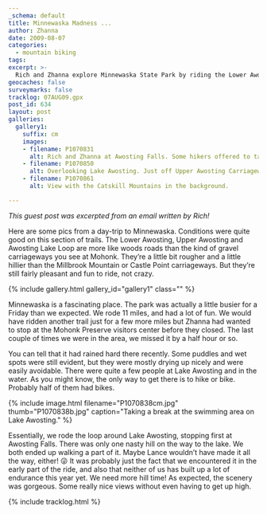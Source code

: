 ```yaml
---
_schema: default
title: Minnewaska Madness ...
author: Zhanna
date: 2009-08-07
categories:
  - mountain biking
tags:
excerpt: >- 
  Rich and Zhanna explore Minnewaska State Park by riding the Lower Awosting, Upper Awosting and Awosting Lake trails.
geocaches: false
surveymarks: false
tracklog: 07AUG09.gpx
post_id: 634
layout: post    
galleries:
  gallery1:
    suffix: cm
    images:
    - filename: P1070831
      alt: Rich and Zhanna at Awosting Falls. Some hikers offered to take our photo.
    - filename: P1070850
      alt: Overlooking Lake Awosting. Just off Upper Awosting Carriageway.    
    - filename: P1070861
      alt: View with the Catskill Mountains in the background.         

---
```


_This guest post was excerpted from an email written by Rich!_

Here are some pics from a day-trip to Minnewaska.  Conditions were quite good on this section of trails.  The Lower Awosting, Upper Awosting and Awosting Lake Loop are more like woods roads than the kind of gravel carriageways you see at Mohonk.  They’re a little bit rougher and a little hillier than the Millbrook Mountain or Castle Point carriageways.  But they’re still fairly pleasant and fun to ride, not crazy.  

{% include gallery.html gallery_id="gallery1" class="" %}

Minnewaska is a fascinating place.  The park was actually a little busier for a Friday than we expected.  We rode 11 miles, and had a lot of fun.  We would have ridden another trail just for a few more miles but Zhanna had wanted to stop at the Mohonk Preserve visitors center before they closed.  The last couple of times we were in the area, we missed it by a half hour or so.  

You can tell that it had rained hard there recently.  Some puddles and wet spots were still evident, but they were mostly drying up nicely and were easily avoidable.  There were quite a few people at Lake Awosting and in the water.  As you might know, the only way to get there is to hike or bike.  Probably half of them had bikes.  

{% include image.html filename="P1070838cm.jpg" thumb="P1070838b.jpg" caption="Taking a break at the swimming area on Lake Awosting." %}

Essentially, we rode the loop around Lake Awosting, stopping first at Awosting Falls.  There was only one nasty hill on the way to the lake.  We both ended up walking a part of it.  Maybe Lance wouldn’t have made it all the way, either!  :stuck_out_tongue_winking_eye:  It was probably just the fact that we encountered it in the early part of the ride, and also that neither of us has built up a lot of endurance this year yet.  We need more hill time!  As expected, the scenery was gorgeous.  Some really nice views without even having to get up high.

{% include tracklog.html %}
